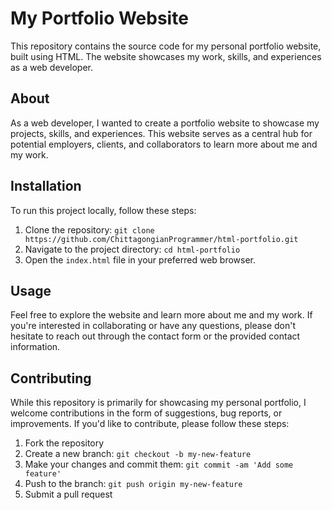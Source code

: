 # My Portfolio Website

This repository contains the source code for my personal portfolio website, built using HTML. The website showcases my work, skills, and experiences as a web developer.

## About

As a web developer, I wanted to create a portfolio website to showcase my projects, skills, and experiences. This website serves as a central hub for potential employers, clients, and collaborators to learn more about me and my work.


## Installation

To run this project locally, follow these steps:

1. Clone the repository: `git clone https://github.com/ChittagongianProgrammer/html-portfolio.git`
2. Navigate to the project directory: `cd html-portfolio`
3. Open the `index.html` file in your preferred web browser.

## Usage

Feel free to explore the website and learn more about me and my work. If you're interested in collaborating or have any questions, please don't hesitate to reach out through the contact form or the provided contact information.

## Contributing

While this repository is primarily for showcasing my personal portfolio, I welcome contributions in the form of suggestions, bug reports, or improvements. If you'd like to contribute, please follow these steps:

1. Fork the repository
2. Create a new branch: `git checkout -b my-new-feature`
3. Make your changes and commit them: `git commit -am 'Add some feature'`
4. Push to the branch: `git push origin my-new-feature`
5. Submit a pull request
